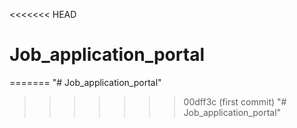 <<<<<<< HEAD
# Job_application_portal
=======
"# Job_application_portal" 
>>>>>>> 00dff3c (first commit)
"# Job_application_portal" 
